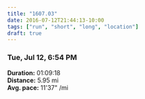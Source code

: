 ```yaml
---
title: "1607.03"
date: 2016-07-12T21:44:13-10:00
tags: ["run", "short", "long", "location"]
draft: true
---
```


### Tue, Jul 12, 6:54 PM

**Duration:** 01:09:18  
**Distance:** 5.95 mi  
**Avg. pace:** 11'37" /mi